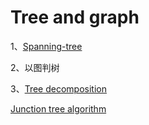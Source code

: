 # Tree and graph 



1、[Spanning-tree](https://en.wikipedia.org/wiki/Spanning_tree)

2、以图判树

3、[Tree decomposition](https://en.wikipedia.org/wiki/Tree_decomposition)

[Junction tree algorithm](https://en.wikipedia.org/wiki/Junction_tree_algorithm)


